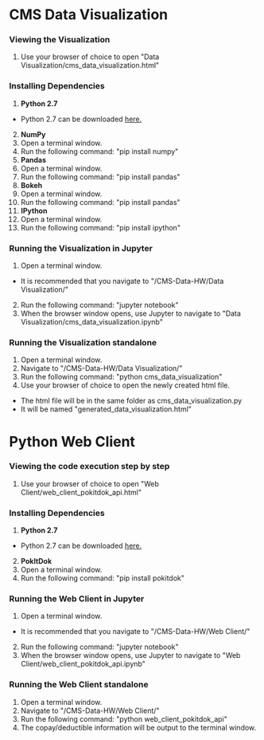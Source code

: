 # CMS Data Visualization

### Viewing the Visualization
1. Use your browser of choice to open "Data Visualization/cms_data_visualization.html"

### Installing Dependencies
1. **Python 2.7**
  * Python 2.7 can be downloaded [here.](https://www.python.org/downloads/release/python-2710/ "Python 2.7 Download")
2. **NumPy**
  1. Open a terminal window.
  2. Run the following command: "pip install numpy"
3. **Pandas**
  1. Open a terminal window.
  2. Run the following command: "pip install pandas"
4. **Bokeh**
  1. Open a terminal window.
  2. Run the following command: "pip install pandas"
3. **IPython**
  1. Open a terminal window.
  2. Run the following command: "pip install ipython"

### Running the Visualization in Jupyter
1. Open a terminal window.
  * It is recommended that you navigate to "/CMS-Data-HW/Data Visualization/"
2. Run the following command: "jupyter notebook"
3. When the browser window opens, use Jupyter to navigate to "Data Visualization/cms_data_visualization.ipynb"

### Running the Visualization standalone
1. Open a terminal window.
2. Navigate to "/CMS-Data-HW/Data Visualization/"
3. Run the following command: "python cms_data_visualization"
4. Use your browser of choice to open the newly created html file.
  * The html file will be in the same folder as cms_data_visualization.py
  * It will be named "generated_data_visualization.html"

# Python Web Client

### Viewing the code execution step by step
1. Use your browser of choice to open "Web Client/web_client_pokitdok_api.html"

### Installing Dependencies
1. **Python 2.7**
  * Python 2.7 can be downloaded [here.](https://www.python.org/downloads/release/python-2710/ "Python 2.7 Download")
2. **PokItDok**
  1. Open a terminal window.
  2. Run the following command: "pip install pokitdok"

### Running the Web Client in Jupyter
1. Open a terminal window.
  * It is recommended that you navigate to "/CMS-Data-HW/Web Client/"
2. Run the following command: "jupyter notebook"
3. When the browser window opens, use Jupyter to navigate to "Web Client/web_client_pokitdok_api.ipynb"

### Running the Web Client standalone
1. Open a terminal window.
2. Navigate to "/CMS-Data-HW/Web Client/"
3. Run the following command: "python web_client_pokitdok_api"
4. The copay/deductible information will be output to the terminal window.
